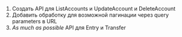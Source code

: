 1. Создать API для ListAccounts и UpdateAccount и DeleteAccount
2. Добавить обработку для возможной пагинации через query parameters в URL
3. *As much as possible* API для Entry и Transfer
